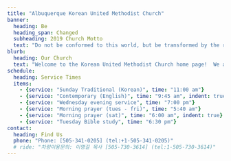 ```yaml
---
title: "Albuquerque Korean United Methodist Church"
banner:
  heading: Be
  heading_span: Changed
  subheading: 2019 Church Motto
  text: "Do not be conformed to this world, but be transformed by the renewal of your mind, that by testing you may discern what is the will of God, what is good and acceptable and perfect. (Rom 12:2)"
blurb:
  heading: Our Church
  text: "Welcome to the Korean United Methodist Church home page!  We are striving to become the kind of church described in the Bible - a church with passionate and heart-felt worship, compassionate care for each other, and influence to the community."
schedule:
  heading: Service Times
  items:
    - {service: "Sunday Traditional (Korean)", time: "11:00 am"}
    - {service: "Contemporary (English)", time: "9:45 am", indent: true}
    - {service: "Wednesday evening service", time: "7:00 pm"}
    - {service: "Morning prayer (tues - fri)", time: "5:40 am"}
    - {service: "Morning prayer (sat)", time: "6:00 am", indent: true}
    - {service: "Tuesday Bible study", time: "6:30 pm"}
contact:
  heading: Find Us
  phone: "Phone: [505-341-0205] (tel:+1-505-341-0205)"
  # ride: "차량이용문의: 이명길 목사 [505-730-3614] (tel:1-505-730-3614)"
---
```


